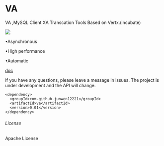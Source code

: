 # VA

VA ,MySQL Client XA Transcation Tools Based on Vertx.(incubate)

![](https://github.com/junwen12221/VA/workflows/maven/badge.svg)

•Asynchronous

•High performance

•Automatic

[doc](https://github.com/junwen12221/VA/wiki)

If you have any questions, please leave a message in issues.
The project is under development and the API will change.

```
<dependency>
  <groupId>com.github.junwen12221</groupId>
  <artifactId>va</artifactId>
  <version>0.01</version>
</dependency>

```

###### License

Apache License
